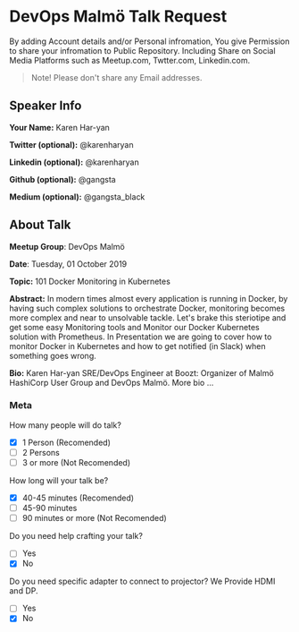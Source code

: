 # DevOps Malmö Talk Request
By adding Account details and/or Personal infromation, You give Permission to share your infromation to Public Repository.
Including Share on Social Media Platforms such as Meetup.com, Twtter.com, Linkedin.com.
> Note! Please don't share any Email addresses.

## Speaker Info

**Your Name:** Karen Har-yan

**Twitter (optional):** @karenharyan

**Linkedin (optional):** @karenharyan

**Github (optional):** @gangsta

**Medium (optional):** @gangsta_black

## About Talk

**Meetup Group**: DevOps Malmö

**Date**: Tuesday, 01 October 2019

**Topic:** 101 Docker Monitoring in Kubernetes

**Abstract:**
In modern times almost every application is running in Docker, by having such complex solutions to orchestrate Docker,
monitoring becomes more complex and near to unsolvable tackle. Let's brake this steriotipe and get some easy Monitoring tools
and Monitor our Docker Kubernetes solution with Prometheus. In Presentation we are going to cover how to monitor Docker 
in Kubernetes and how to get notified (in Slack) when something goes wrong.

**Bio:**
Karen Har-yan SRE/DevOps Engineer at Boozt:
Organizer of Malmö HashiCorp User Group and DevOps Malmö.
More bio ...

### Meta

How many people will do talk?
- [x] 1 Person (Recomended)
- [ ] 2 Persons
- [ ] 3 or more (Not Recomended)

How long will your talk be?
- [x] 40-45 minutes (Recomended)
- [ ] 45-90 minutes
- [ ] 90 minutes or more (Not Recomended)

Do you need help crafting your talk?
- [ ] Yes
- [x] No

Do you need specific adapter to connect to projector? We Provide HDMI and DP.
- [ ] Yes
- [x] No

